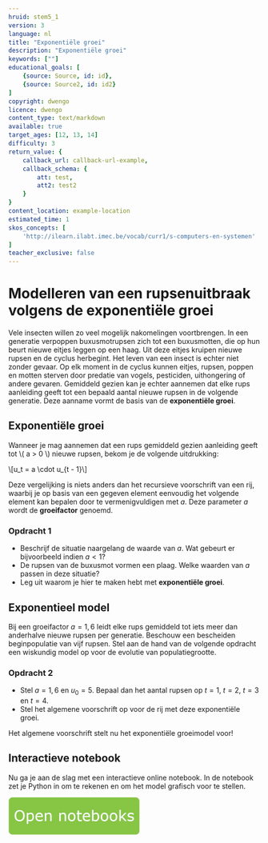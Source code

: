 ```yaml
---
hruid: stem5_1
version: 3
language: nl
title: "Exponentiële groei"
description: "Exponentiële groei"
keywords: [""]
educational_goals: [
    {source: Source, id: id}, 
    {source: Source2, id: id2}
]
copyright: dwengo
licence: dwengo
content_type: text/markdown
available: true
target_ages: [12, 13, 14]
difficulty: 3
return_value: {
    callback_url: callback-url-example,
    callback_schema: {
        att: test,
        att2: test2
    }
}
content_location: example-location
estimated_time: 1
skos_concepts: [
    'http://ilearn.ilabt.imec.be/vocab/curr1/s-computers-en-systemen'
]
teacher_exclusive: false
---
```

# Modelleren van een rupsenuitbraak volgens de exponentiële groei

Vele insecten willen zo veel mogelijk nakomelingen voortbrengen. In een generatie verpoppen buxusmotrupsen zich tot een buxusmotten, die op hun beurt nieuwe eitjes leggen op een haag. Uit deze eitjes kruipen nieuwe rupsen en de cyclus herbegint. Het leven van een insect is echter niet zonder gevaar. Op elk moment in de cyclus kunnen eitjes, rupsen, poppen en motten sterven door predatie van vogels, pesticiden, uithongering of andere gevaren. Gemiddeld gezien kan je echter aannemen dat elke rups aanleiding geeft tot een bepaald aantal nieuwe rupsen in de volgende generatie. Deze aanname vormt de basis van de **exponentiële groei**.

## Exponentiële groei

Wanneer je mag aannemen dat een rups gemiddeld gezien aanleiding geeft tot \\( a > 0 \\) nieuwe rupsen, bekom je de volgende uitdrukking:

\\[u_t = a \cdot u_{t - 1}\\]

Deze vergelijking is niets anders dan het recursieve voorschrift van een rij, waarbij je op basis van een gegeven element eenvoudig het volgende element kan bepalen door te vermenigvuldigen met $a$. Deze parameter $a$ wordt de **groeifactor** genoemd.

### Opdracht 1

- Beschrijf de situatie naargelang de waarde van $a$. Wat gebeurt er bijvoorbeeld indien $a < 1$?
- De rupsen van de buxusmot vormen een plaag. Welke waarden van $a$ passen in deze situatie?
- Leg uit waarom je hier te maken hebt met **exponentiële groei**.

## Exponentieel model

Bij een groeifactor $a = 1,6$ leidt elke rups gemiddeld tot iets meer dan anderhalve nieuwe rupsen per generatie. Beschouw een bescheiden beginpopulatie van vijf rupsen. Stel aan de hand van de volgende opdracht een wiskundig model op voor de evolutie van populatiegrootte.

### Opdracht 2

- Stel $a = 1,6$ en $u_0 = 5$. Bepaal dan het aantal rupsen op $t = 1$, $t = 2$, $t = 3$ en $t = 4$.
- Stel het algemene voorschrift op voor de rij met deze exponentiële groei.

Het algemene voorschrift stelt nu het exponentiële groeimodel voor!

## Interactieve notebook

Nu ga je aan de slag met een interactieve online notebook. In de notebook zet je Python in om te rekenen en om het model grafisch voor te stellen.

[![Knop](embed/knop.png "Knop")](https://kiks.ilabt.imec.be/jupyterhub/?id=6010 "Insect exponentieel")
